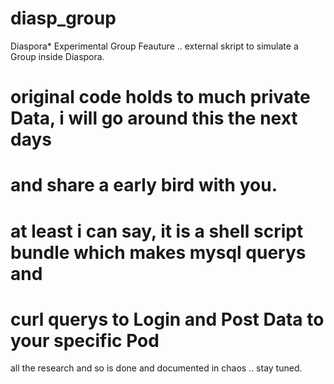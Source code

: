 # diasp_group
Diaspora* Experimental Group Feauture .. 
external skript to simulate a Group inside Diaspora.

# original code holds to much private Data, i will go around this the next days 
# and share a early bird with you.
# at least i can say, it is a shell script bundle which makes mysql querys and 
# curl querys to Login and Post Data to your specific Pod

all the research and so is done and documented in chaos .. 
stay tuned.
